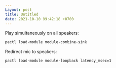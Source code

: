 ```yaml
---
Layout: post
title: Untitled
date: 2021-10-10 09:42:18 +0700
---
```

Play simultaneously on all speakers:
```bash
pactl load-module module-combine-sink
```

Redirect mic to speakers:
```bash
pactl load-module module-loopback latency_msec=1
```
